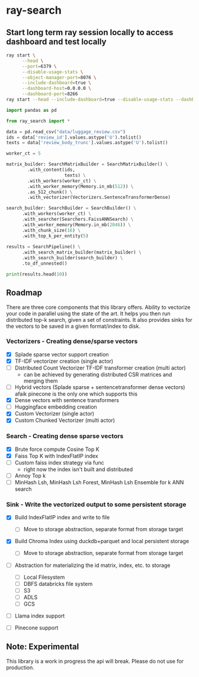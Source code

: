 # ray-search


## Start long term ray session locally to access dashboard and test locally

```sh
ray start \
      --head \
      --port=6379 \
      --disable-usage-stats \
      --object-manager-port=8076 \
      --include-dashboard=true \
      --dashboard-host=0.0.0.0 \
      --dashboard-port=8266
ray start --head --include-dashboard=true --disable-usage-stats --dashboard-port 9090 --node-ip-address=0.0.0.0
```

```python
import pandas as pd

from ray_search import *

data = pd.read_csv("data/luggage_review.csv")
ids = data['review_id'].values.astype('U').tolist()
texts = data['review_body_trunc'].values.astype('U').tolist()

worker_ct = 5

matrix_builder: SearchMatrixBuilder = SearchMatrixBuilder() \
        .with_content(ids,
                      texts) \
        .with_workers(worker_ct) \
        .with_worker_memory(Memory.in_mb(512)) \
        .as_512_chunk() \
        .with_vectorizer(Vectorizers.SentenceTransformerDense)

search_builder: SearchBuilder = SearchBuilder() \
      .with_workers(worker_ct) \
      .with_searcher(Searchers.FaissANNSearch) \
      .with_worker_memory(Memory.in_mb(2046)) \
      .with_chunk_size(16) \
      .with_top_k_per_entity(5)
  
results = SearchPipeline() \
      .with_search_matrix_builder(matrix_builder) \
      .with_search_builder(search_builder) \
      .to_df_unnested()

print(results.head(10))
```

## Roadmap

There are three core components that this library offers. Ability to vectorize your code in parallel using the state of the art.
It helps you then run distributed top-k search, given a set of constraints. It also provides sinks for the vectors to be saved 
in a given format/index to disk.

### Vectorizers - Creating dense/sparse vectors 

- [x] Splade sparse vector support creation
- [x] TF-IDF vectorizer creation (single actor)
- [ ] Distributed Count Vectorizer TF-IDF transformer creation (multi actor)
  - can be achieved by generating distributed CSR matrices and merging them
- [ ] Hybrid vectors (Splade sparse + sentencetransformer dense vectors) afaik pinecone is the only one which supports this
- [x] Dense vectors with sentence transformers
- [ ] Huggingface embedding creation 
- [x] Custom Vectorizer (single actor)
- [x] Custom Chunked Vectorizer (multi actor)

### Search - Creating dense sparse vectors 

- [x] Brute force compute Cosine Top K
- [x] Faiss Top K with IndexFlatIP index
- [ ] Custom faiss index strategy via func
  - right now the index isn't built and distributed
- [ ] Annoy Top k
- [ ] MinHash Lsh, MinHash Lsh Forest, MinHash Lsh Ensemble for k ANN search

### Sink - Write the vectorized output to some persistent storage

- [x] Build IndexFlatIP index and write to file 
  - [ ] Move to storage abstraction, separate format from storage target
- [x] Build Chroma Index using duckdb+parquet and local persistent storage
  - [ ] Move to storage abstraction, separate format from storage target
- [ ] Abstraction for materializing the id matrix, index, etc. to storage
  - [ ] Local Filesystem
  - [ ] DBFS databricks file system
  - [ ] S3
  - [ ] ADLS
  - [ ] GCS
- [ ] Llama index support
- [ ] Pinecone support


## Note: Experimental

This library is a work in progress the api will break. Please do not use for production.